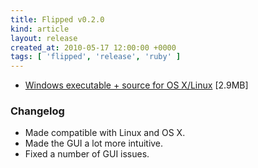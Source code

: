 ```yaml
---
title: Flipped v0.2.0
kind: article
layout: release
created_at: 2010-05-17 12:00:00 +0000
tags: [ 'flipped', 'release', 'ruby' ]
---
```


* [Windows executable + source for OS X/Linux](https://github.com/downloads/Spooner/flipped/flipped_v0_2_0.zip) [2.9MB]

### Changelog

* Made compatible with Linux and OS X.
* Made the GUI a lot more intuitive.
* Fixed a number of GUI issues.